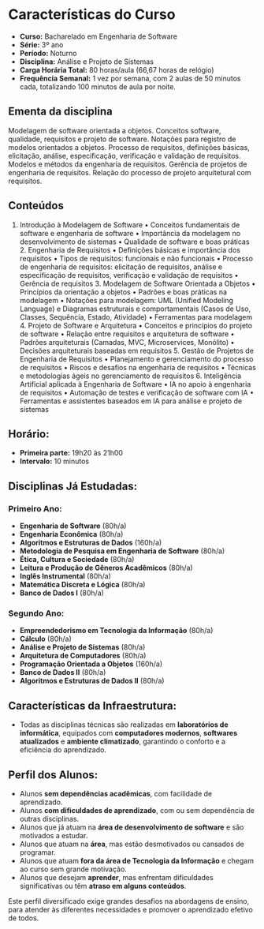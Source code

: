 # Características do Curso

- **Curso:** Bacharelado em Engenharia de Software
- **Série:** 3º ano
- **Período:** Noturno
- **Disciplina:** Análise e Projeto de Sistemas
- **Carga Horária Total:** 80 horas/aula (66,67 horas de relógio)
- **Frequência Semanal:** 1 vez por semana, com 2 aulas de 50 minutos cada, totalizando 100 minutos de aula por noite.
 ## Ementa da disciplina
Modelagem de software orientada a objetos. Conceitos software, qualidade, requisitos e projeto de software. Notações para registro de modelos orientados a objetos. Processo de requisitos, definições básicas, elicitação, análise, especificação, verificação e validação de requisitos. Modelos e métodos da engenharia de requisitos. Gerência de projetos de engenharia de requisitos. Relação do processo de projeto arquitetural com requisitos.
## Conteúdos
1. Introdução à Modelagem de Software • Conceitos fundamentais de software e engenharia de software • Importância da modelagem no desenvolvimento de sistemas • Qualidade de software e boas práticas 2. Engenharia de Requisitos • Definições básicas e importância dos requisitos • Tipos de requisitos: funcionais e não funcionais • Processo de engenharia de requisitos: elicitação de requisitos, análise e especificação de requisitos, verificação e validação de requisitos • Gerência de requisitos 3. Modelagem de Software Orientada a Objetos • Princípios da orientação a objetos • Padrões e boas práticas na modelagem • Notações para modelagem: UML (Unified Modeling Language) e Diagramas estruturais e comportamentais (Casos de Uso, Classes, Sequência, Estado, Atividade) • Ferramentas para modelagem 4. Projeto de Software e Arquitetura • Conceitos e princípios do projeto de software • Relação entre requisitos e arquitetura de software • Padrões arquiteturais (Camadas, MVC, Microservices, Monólito) • Decisões arquiteturais baseadas em requisitos 5. Gestão de Projetos de Engenharia de Requisitos • Planejamento e gerenciamento do processo de requisitos • Riscos e desafios na engenharia de requisitos • Técnicas e metodologias ágeis no gerenciamento de requisitos 6. Inteligência Artificial aplicada à Engenharia de Software • IA no apoio à engenharia de requisitos • Automação de testes e verificação de software com IA • Ferramentas e assistentes baseados em IA para análise e projeto de sistemas
## Horário:
- **Primeira parte:** 19h20 às 21h00
- **Intervalo:** 10 minutos

## Disciplinas Já Estudadas:

### Primeiro Ano:
- **Engenharia de Software** (80h/a)
- **Engenharia Econômica** (80h/a)
- **Algoritmos e Estruturas de Dados** (160h/a)
- **Metodologia de Pesquisa em Engenharia de Software** (80h/a)
- **Ética, Cultura e Sociedade** (80h/a)
- **Leitura e Produção de Gêneros Acadêmicos** (80h/a)
- **Inglês Instrumental** (80h/a)
- **Matemática Discreta e Lógica** (80h/a)
- **Banco de Dados I** (80h/a)

### Segundo Ano:
- **Empreendedorismo em Tecnologia da Informação** (80h/a)
- **Cálculo** (80h/a)
- **Análise e Projeto de Sistemas** (80h/a)
- **Arquitetura de Computadores** (80h/a)
- **Programação Orientada a Objetos** (160h/a)
- **Banco de Dados II** (80h/a)
- **Algoritmos e Estruturas de Dados II** (80h/a)

## Características da Infraestrutura:
- Todas as disciplinas técnicas são realizadas em **laboratórios de informática**, equipados com **computadores modernos**, **softwares atualizados** e **ambiente climatizado**, garantindo o conforto e a eficiência do aprendizado.

## Perfil dos Alunos:
- Alunos **sem dependências acadêmicas**, com facilidade de aprendizado.
- Alunos **com dificuldades de aprendizado**, com ou sem dependência de outras disciplinas.
- Alunos que já atuam na **área de desenvolvimento de software** e são motivados a estudar.
- Alunos que atuam na **área**, mas estão desmotivados ou cansados de programar.
- Alunos que atuam **fora da área de Tecnologia da Informação** e chegam ao curso sem grande motivação.
- Alunos que desejam **aprender**, mas enfrentam dificuldades significativas ou têm **atraso em alguns conteúdos**.

Este perfil diversificado exige grandes desafios na abordagens de ensino, para atender às diferentes necessidades e promover o aprendizado efetivo de todos.
